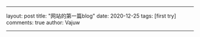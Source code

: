 ----
layout: post
title: "网站的第一篇blog"
date:   2020-12-25
tags: [first try]
comments: true
author: Vajuw

---



